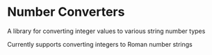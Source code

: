 # Number Converters
A library for converting integer values to various string number types

Currently supports converting integers to Roman number strings

